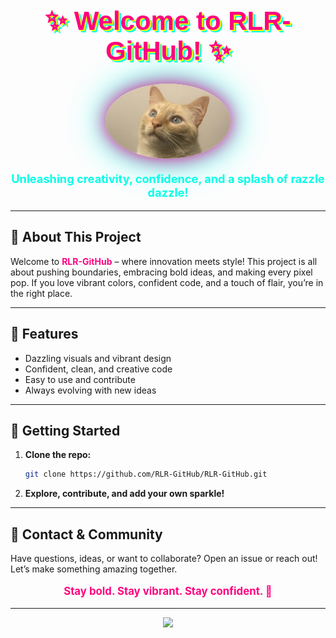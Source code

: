 <!--
**RLR-GitHub/RLR-GitHub**
-->

<h1 align="center" style="color:#ff0080; font-size:3em; font-family: 'Comic Sans MS', cursive, sans-serif; text-shadow: 2px 2px 0 #fff700, 4px 4px 0 #00ffe7;">
✨ Welcome to RLR-GitHub! ✨
</h1>

<p align="center">
  <img src="https://github.com/RLR-GitHub/RLR-GitHub/blob/main/RemyFaceCroppedDownsampled.JPG" alt="Remy Face" width="200" style="border-radius: 50%; box-shadow: 0 0 30px #ff0080, 0 0 60px #00ffe7;">
</p>

<p align="center" style="font-size:1.3em; color:#00ffe7; font-weight:bold;">
  <b>Unleashing creativity, confidence, and a splash of razzle dazzle!</b>
</p>

---

## 🚀 About This Project

Welcome to <span style="color:#ff0080; font-weight:bold;">RLR-GitHub</span> – where innovation meets style! This project is all about pushing boundaries, embracing bold ideas, and making every pixel pop. If you love vibrant colors, confident code, and a touch of flair, you’re in the right place.

---

## 🌈 Features
- Dazzling visuals and vibrant design
- Confident, clean, and creative code
- Easy to use and contribute
- Always evolving with new ideas

---

## 🏁 Getting Started
1. **Clone the repo:**
   ```bash
   git clone https://github.com/RLR-GitHub/RLR-GitHub.git
   ```
2. **Explore, contribute, and add your own sparkle!**

---

## 💬 Contact & Community
Have questions, ideas, or want to collaborate? Open an issue or reach out! Let’s make something amazing together.

<p align="center" style="font-size:1.2em; color:#ff0080; font-weight:bold;">
  <b>Stay bold. Stay vibrant. Stay confident. 🚀</b>
</p>

---

<p align="center">
  <img src="https://readme-typing-svg.demolab.com?font=Fira+Code&size=28&pause=1000&color=FF0080&center=true&vCenter=true&width=600&lines=Welcome+to+the+Razzle+Dazzle+Zone!;Unleash+your+creativity!;Make+it+bold%2C+make+it+bright!"/>
</p>
